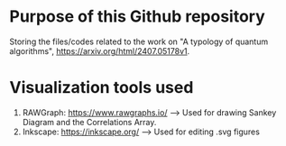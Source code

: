 # Purpose of this Github repository
Storing the files/codes related to the work on "A typology of quantum algorithms", https://arxiv.org/html/2407.05178v1.
# Visualization tools used
1. RAWGraph: https://www.rawgraphs.io/
--> Used for drawing Sankey Diagram and the Correlations Array.
2. Inkscape: https://inkscape.org/
--> Used for editing .svg figures
